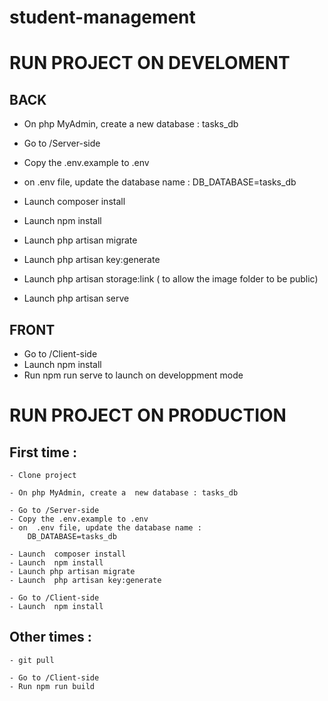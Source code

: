 # student-management

# RUN PROJECT ON DEVELOMENT

## BACK

- On php MyAdmin, create a new database : tasks_db

- Go to /Server-side
- Copy the .env.example to .env

- on .env file, update the database name :
  DB_DATABASE=tasks_db

- Launch composer install
- Launch npm install
- Launch php artisan migrate

- Launch php artisan key:generate
- Launch php artisan storage:link ( to allow the image folder to be public)

- Launch php artisan serve

## FRONT

- Go to /Client-side
- Launch npm install
- Run npm run serve to launch on developpment mode

# RUN PROJECT ON PRODUCTION

## First time :

    - Clone project

    - On php MyAdmin, create a  new database : tasks_db

    - Go to /Server-side
    - Copy the .env.example to .env
    - on  .env file, update the database name :
    	DB_DATABASE=tasks_db

    - Launch  composer install
    - Launch  npm install
    - Launch php artisan migrate
    - Launch  php artisan key:generate

    - Go to /Client-side
    - Launch  npm install

## Other times :

    - git pull

    - Go to /Client-side
    - Run npm run build
